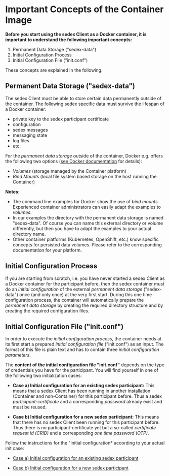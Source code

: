 # Important Concepts of the Container Image

**Before you start using the sedex Client as a Docker container, it is important to understand the following important concepts:**

 1. Permanent Data Storage ("sedex-data")
 2. Initial Configuration Process
 3. Initial Configuration File ("init.conf")

These concepts are explained in the following.



<a name="Permanent_Data_Storage"></a>
## Permanent Data Storage ("sedex-data")

The sedex Client must be able to store certain data permanently outside of the container.
The following sedex specific data must survive the lifespan of a Docker container:

- private key to the sedex participant certificate
- configuration
- sedex messages
- messaging state
- log files
- etc.

For the *permanent data storage* outside of the container, Docker e.g. offers the following two options ([see Docker documentation](https://docs.docker.com/storage/) for details):

- *Volumes* (storage managed by the Container platform)
- *Bind Mounts* (local file system based storage on the host running the Container)


**Notes:**

 - The command line examples for Docker show the use of *bind mounts*. Experienced container administrators can easily adapt the examples to *volumes*.
 - In our examples the directory with the permanent data storage is named "sedex-data". Of course you can name this external directory or volume differently, but then you have to adapt the examples to your actual directory name. 
 - Other container platforms (Kubernetes, OpenShift, etc.) know specific concepts for persisted data volumes. Please refer to the corresponding documentation for your platform.


<a name="Initial_Configuration_Process"></a>
## Initial Configuration Process

If you are starting from scratch, i.e. you have never started a sedex Client as a Docker container for the participant before, then the sedex container must do an *initial configuration* of the external *permanent data storage* ("sedex-data") once (and only once) at the very first start.
During this one time configuration process, the container will automatically prepare the *permanent data storage* by creating the required directory structure and by creating the required configuration files.



<a name="Initial_Configuration_File"></a>
## Initial Configuration File ("init.conf")

In order to execute the *initial configuration process*, the container needs at its first start a prepared *initial configuration file* ("init.conf") as an input.
The format of this file is plain text and has to contain three *initial configuration parameters*.


The **content of the initial configuration file "init.conf"** depends on the type of credentials you have for the participant. You will find yourself in one of the following two initialization cases:

   - **Case a) Initial configuration for an existing sedex participant:**
  This means that a sedex Client has been running in another installation (Container and non-Container) for this participant before. Thus a sedex *participant-certificate* and a corresponding *password* already exist and must be reused.

   - **Case b) Initial configuration for a new sedex participant:**
  This means that there has no sedex Client been running for this participant before. Thus there is *no* participant-certificate yet but a so-called *certificate request id (CRID)* and a corresponding *one time password (OTP)*.

Follow the instructions for the "initial configuration* according to your actual init case:

   - [Case a) Initial configuration for an existing sedex participant](initial-configuration/initial_configuration_with_certificate.md)

   - [Case b) Initial configuration for a new sedex participant](initial-configuration/initial_configuration_with_crid_and_otp.md)
